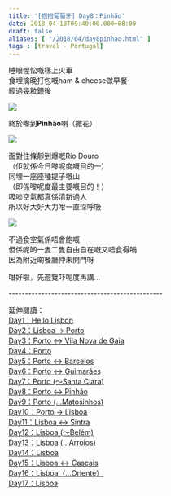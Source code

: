 ```yaml
---
title: '[抱抱葡萄牙] Day8：Pinhão'
date: 2018-04-18T09:40:00.000+08:00
draft: false
aliases: [ "/2018/04/day8pinhao.html" ]
tags : [travel - Portugal]
---
```


睡眼惺忪嘅樣上火車  
食埋擒晚打包嘅ham & cheese做早餐  
經過幾粒鐘後  

![](/images/portugal8a.jpg)

終於嚟到**Pinhão**喇（撒花）  

![](/images/portugal8a1.jpg)

面對住條靜到爆嘅Rio Douro  
（佢就係今日嚟呢度嘅目的一）  
同埋一座座種提子嘅山  
（即係嚟呢度最主要嘅目的！）  
吸啖空氣都真係清新過人  
所以好大好大力咁一直深呼吸  

![](/images/portugal8a2.jpg)

不過食空氣係唔會飽嘅  
但係呢啲一隻二隻自由自在嘅又唔食得喎  
因為附近啲餐廳仲未開門呀  
  
咁好啦，先遊覽吓呢度再講...  
  
\-----------------------------------------------  
  
  
延伸閱讀：  
[Day1：Hello Lisbon](https://www.hidie.net/2017/07/day1hello-lisbon.html)  
[Day2：Lisboa → Porto](https://www.hidie.net/2017/07/day2lisboa-porto.html)  
[Day3：Porto ↔ Vila Nova de Gaia](https://www.hidie.net/2017/07/day3porto-vila-nova-de-gaia.html)  
[Day4：Porto](http://www.hidie.net/2017/07/day4porto.html)  
[Day5：Porto ↔ Barcelos](http://www.hidie.net/2017/07/day5porto-barcelos.html)  
[Day6：Porto ↔ Guimarães](http://www.hidie.net/2017/07/day6porto-guimaraes.html)  
[Day7：Porto (～Santa Clara)](http://www.hidie.net/2017/08/day7porto-santa-clara.html)  
[Day8：Porto ↔ Pinhão](http://www.hidie.net/2017/08/day8porto-pinhao.html)  
[Day9：Porto (...Matosinhos)](http://www.hidie.net/2017/08/day9porto-matosinhos.html)  
[Day10：Porto → Lisboa](http://www.hidie.net/2017/08/day10porto-lisboa.html)  
[Day11：Lisboa ↔ Sintra](http://www.hidie.net/2017/08/day11lisboa-sintra.html)  
[Day12：Lisboa (～Belém)](http://www.hidie.net/2017/08/day12lisboa-belem.html)  
[Day13：Lisboa (...Arroios)](http://www.hidie.net/2017/08/day13lisboa-arroios.html)  
[Day14：Lisboa](http://www.hidie.net/2017/08/day14lisboa.html)  
[Day15：Lisboa ↔ Cascais](http://www.hidie.net/2017/08/day15lisboa-cascais.html)  
[Day16：Lisboa（...Oriente）](http://www.hidie.net/2017/08/day16lisboaoriente.html)  
[Day17：Lisboa](http://www.hidie.net/2017/08/day17lisboa.html)